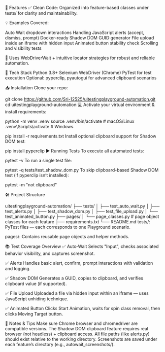 🚀 Features
✅ Clean Code: Organized into feature-based classes under tests/ for clarity and maintainability.

💡 Examples Covered:

Auto Wait dropdown interactions
Handling JavaScript alerts (accept, dismiss, prompt)
Docker-ready Shadow DOM GUID generator
File upload inside an iframe with hidden input
Animated button stability check
Scrolling and visibility 
tests

🧭 Uses WebDriverWait + intuitive locator strategies for robust and reliable automation.

🧪 Tech Stack
Python 3.8+
Selenium WebDriver (Chrome)
PyTest for test execution
Optional: pyperclip, pyautogui for advanced clipboard scenarios

📥 Installation
Clone your repo:


git clone https://github.com/Sri-12525/uitestingplayground-automation.git
cd uitestingplayground-automation
💻 Activate your virtual environment & install requirements:


python -m venv .venv
source .venv/bin/activate   # macOS/Linux
.venv\Scripts\activate      # Windows

pip install -r requirements.txt
Install optional clipboard support for Shadow DOM test:


pip install pyperclip
▶️ Running Tests
To execute all automated tests:


pytest -v
To run a single test file:


pytest -q tests/test_shadow_dom.py
To skip clipboard-based Shadow DOM test (if pyperclip isn’t installed):


pytest -m "not clipboard"


🛠️ Project Structure

uitestingplayground-automation/
├── tests/
│   ├── test_auto_wait.py
│   ├── test_alerts.py
│   ├── test_shadow_dom.py
│   ├── test_file_upload.py
│   └── test_animated_button.py
├── pages/
│   └── page_classes.py        # page object classes for each feature
├── requirements.txt
└── README.md
tests/: PyTest files — each corresponds to one Playground scenario.

pages/: Contains reusable page objects and helper methods.

📚 Test Coverage Overview
✅ Auto‑Wait
Selects "Input", checks associated behavior visibility, and captures screenshot.

✅ Alerts
Handles basic alert, confirm, prompt interactions with validation and logging.

✅ Shadow DOM
Generates a GUID, copies to clipboard, and verifies clipboard value (if supported).

✅ File Upload
Uploaded a file via hidden input within an iframe — uses JavaScript unhiding technique.

✅ Animated Button
Clicks Start Animation, waits for spin class removal, then clicks Moving Target button.

📝 Notes & Tips
Make sure Chrome browser and chromedriver are compatible versions.
The Shadow DOM clipboard feature requires real browser (not headless) + clipboard access.
All file paths (like alerts.py) should exist relative to the working directory.
Screenshots are saved under each feature’s directory (e.g., autowait_screenshots/).


